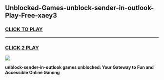 
## Unblocked-Games-unblock-sender-in-outlook-Play-Free-xaey3
<h3>
<a href="https://premium76.site?title=unblock-sender-in-outlook&ref=18A1">CLICK TO PLAY</a></h3>
<hr>

<h3>
<a href="https://premium76.site?title=unblock-sender-in-outlook&ref=18A1">CLICK 2 PLAY</a>
  
</h3>

<a href="https://premium76.site?title=unblock-sender-in-outlook&ref=18A1"><img src="https://clearcache.store/games.png"></a>


**unblock-sender-in-outlook games unblocked: Your Gateway to Fun and Accessible Online Gaming**
